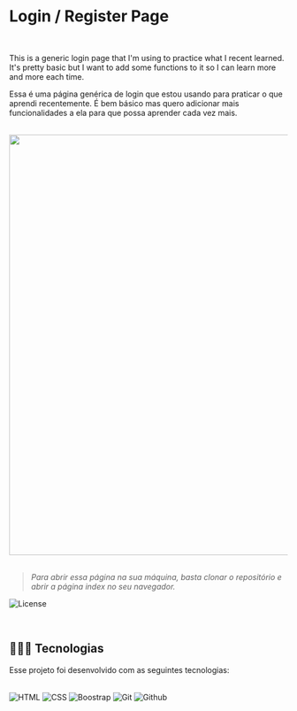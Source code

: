 # Login / Register Page
</br>

This is a generic login page that I'm using to practice what I recent learned. It's pretty basic but I want to add some functions to it so I can learn more and more each time.
</br>

Essa é uma página genérica de login que estou usando para praticar o que aprendi recentemente. É bem básico mas quero adicionar mais funcionalidades a ela para que possa aprender cada vez mais.
</br></br>

<div align="center">
  <img src="https://github.com/enzomasuda/loginForm/assets/122231049/f691c01a-8d30-40c6-b74b-aecf36085630" width="760px"/>
</div>
</br>

> <i>Para abrir essa página na sua máquina, basta clonar o repositório e abrir a página index no seu navegador.</i>

<p>
  <img alt="License" src="https://img.shields.io/static/v1?label=license&message=MIT&color=49AA26&labelColor=000000">
</p>
<br>

## 👨🏽‍💻 Tecnologias

Esse projeto foi desenvolvido com as seguintes tecnologias:

<div style="display: inline_block"></br>
  <img align="center" alt="HTML" src="https://img.shields.io/badge/HTML5-E34F26?style=for-the-badge&logo=html5&logoColor=white"/>
  <img align="center" alt="CSS" src="https://img.shields.io/badge/CSS3-1572B6?style=for-the-badge&logo=css3&logoColor=white"/>
  <img align="center" alt="Boostrap" src="https://img.shields.io/badge/Bootstrap-563D7C?style=for-the-badge&logo=bootstrap&logoColor=white"/>
  <img align="center" alt="Git" src="https://img.shields.io/badge/GIT-E44C30?style=for-the-badge&logo=git&logoColor=white"/>
  <img align="center" alt="Github" src="https://img.shields.io/badge/GitHub-100000?style=for-the-badge&logo=github&logoColor=white"/>
</div>
